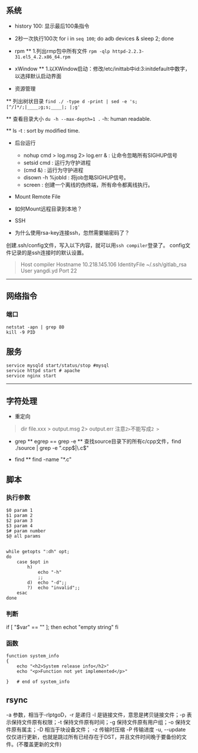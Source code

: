 
## 系统
* history 100: 显示最后100条指令
* 2秒一次执行100次 for i in `seq 100`; do adb devices & sleep 2; done

* rpm
** 1.列出rmp包中所有文件 `rpm -qlp httpd-2.2.3-31.el5_4.2.x86_64.rpm`

* xWindow
** 1.以XWindow启动：修改/etc/inittab中id:3:initdefault中数字，以选择默认启动界面

* 资源管理

** 列出树状目录
`find ./ -type d -print | sed -e 's;[^/]*/;|____;g;s;____|; |;g'`

** 查看目录大小
`du -h --max-depth=1 .` -h: human readable.

** ls -t : sort by modified time.

* 后台运行

	+ nohup cmd > log.msg 2> log.err & : 让命令忽略所有SIGHUP信号
	+ setsid cmd : 运行为守护进程
	+ (cmd &) : 运行为守护进程
	+ disown -h %jobId : 将job忽略SIGHUP信号。
	+ screen : 创建一个离线的伪终端，所有命令都离线执行。

* Mount Remote File
+ 如何Mount远程目录到本地？

* SSH
+ 为什么使用rsa-key连接ssh，忽然需要输密码了？

创建.ssh/config文件，写入以下内容，就可以用`ssh compiler`登录了。 config文件记录的是ssh连接时的默认设置。
> 	Host compiler
	Hostname 10.218.145.106
	IdentityFile ~/.ssh/gitlab_rsa
	User yangdi.yd
	Port 22

---


## 网络指令
### 端口

``` shell
netstat -apn | grep 80
kill -9 PID
```

## 服务

``` shell
service mysqld start/status/stop #mysql
service httpd start # apache
service nginx start
```

---


## 字符处理

* 重定向
> dir file.xxx > output.msg 2> output.err
注意`2>`不能写成`2 >`

* grep
** egrep == grep -e
** 查找source目录下的所有c/cpp文件，find ./source | grep -e "\.cpp$|\.c$"

* find
** find -name "*.c"


## 脚本

### 执行参数

	$0 param 1
	$1 param 2
	$2 param 3
	$3 param 4
	$# param number
	$@ all params

```shell

while getopts ":dh" opt;
do
	case $opt in
		h)
			echo "-h"
			;;
		d)	echo "-d";;
		?)  echo "invalid";;
	esac
done

```
### 判断
if [ "$var" == "" ]; then
	echot "empty string"
fi

### 函数

```shell
function system_info
{
    echo "<h2>System release info</h2>"
    echo "<p>Function not yet implemented</p>"

}   # end of system_info
```


## rsync

-a 参数，相当于-rlptgoD，-r 是递归 -l 是链接文件，意思是拷贝链接文件；-p 表示保持文件原有权限；-t 保持文件原有时间；-g 保持文件原有用户组；-o 保持文件原有属主；-D 相当于块设备文件；
-z 传输时压缩
-P 传输进度
-u, --update 仅仅进行更新，也就是跳过所有已经存在于DST，并且文件时间晚于要备份的文件。(不覆盖更新的文件)




